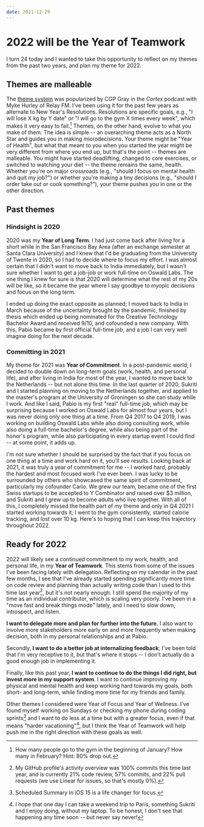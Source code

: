 ```yaml
---
date: 2021-12-29
---
```


# 2022 will be the Year of Teamwork

I turn 24 today and I wanted to take this opportunity to reflect on my themes from the past two years, and plan my theme for 2022.

## Themes are malleable

The [theme system](https://www.themesystem.com) was popularized by CGP Gray in the *Cortex* podcast with Myke Hurley of Relay FM. I've been using it for the past few years  as alternate to New Year's Resolutions. Resolutions are specific goals, e.g., "I will lose X kg by Y date" or "I will go to the gym X times every week", which makes it very easy to fail.[^gym] Themes, on the other hand, evolve to what you make of them. The idea is simple -- an overarching theme acts as a North Star and guides you in making microdecisions. Your theme might be "Year of Health", but what that meant to you when you started the year might be very different from where you end up, but that's the point -- themes are malleable. You might have started deadlifting, changed to core exercises, or switched to watching your diet -- the theme remains the same, health. Whether you're on major crossroads (e.g., "should I focus on mental health and quit my job?") or whether you're making a tiny decisions (e.g., "should I order take out or cook something?"), your theme pushes you in one or the other direction.

## Past themes

### Hindsight is 2020

2020 was my **Year of Long Term**. I had just come back after living for a short while in the San Francisco Bay Area (after an exchange semester at Santa Clara University) and I knew that I'd be graduating from the University of Twente in 2020, so I had to decide where to focus my effort. I was almost certain that I didn't want to move back to India immediately, but I wasn't sure whether I want to get a job-job or work full-time on Oswald Labs. The one thing I knew for sure is that 2020 will determine what the rest of my 20s will be like, so it became the year where I say goodbye to myopic decisions and focus on the long term.

I ended up doing the exact opposite as planned; I moved back to India in March because of the uncertainty brought by the pandemic, finished by thesis which ended up being nominated for the Creative Technology Bachelor Award and received 9/10, and cofounded a new company. With this, Pabio became by first official full-time job, and a job I can very well imagine doing for the next decade.

### Committing in 2021

My theme for 2021 was **Year of Commitment**. In a post-pandemic world, I decided to double down on long-term goals (work, health, and personal life), and after living in India for most of the year, I wanted to move back to the Netherlands -- but not alone this time. In the last quarter of 2020, Sukriti and I started planning on moving to the Netherlands together, and applied to the master's program at the University of Groningen so she can study while I work. And like I said, Pabio is my first "real" full-time job, which may be surprising because I worked on Oswald Labs for almost four years, but I was never doing only one thing at a time. From Q4 2017 to Q4 2019, I was working on building Oswald Labs while also doing consulting work, while also doing a full-time bachelor's degree, while also being part of the honor's program, while also participating in every startup event I could find -- at some point, it adds up.

I'm not sure whether I should be surprised by the fact that if you focus on one thing at a time and work hard on it, you'll see results. Looking back at 2021, it was truly a year of commitment for me -- I worked hard, probably the hardest and most focused work I've ever been. I was lucky to be surrounded by others who showcased the same spirit of commitment, particularly my cofounder Carlo. We grew our team, became one of the first Swiss startups to be accepted to Y Combinator and raised over $3 million, and Sukriti and I grew up to become adults who live together. With all of this, I completely missed the health part of my theme and only in Q4 2021 I started working towards it; I went to the gym consistently, started calorie tracking, and lost over 10 kg. Here's to hoping that I can keep this trajectory throughout 2022.

## Ready for 2022

2022 will likely see a continued commitment to my work, health, and personal life, in my **Year of Teamwork**. This stems from some of the issues I've been facing lately with delegation. Reflecting on my calendar in the past few months, I see that I've already started spending significantly more time on code review and planning than actually writing code than I used to this time last year[^contributions], but it's not nearly enough. I still spend the majority of my time as an individual contributor, which is scaling very poorly. I've been in a "move fast and break things mode" lately, and I need to slow down, introspect, and listen.

**I want to delegate more and plan for further into the future.** I also want to involve more stakeholders more early on and more frequently when making decision, both in my personal relationships and at Pabio.

Secondly, **I want to do a better job at internalizing feedback**; I've been told that I'm very receptive to it, but that's where it stops -- I don't actually do a good enough job in implementing it.

Finally, like this past year, **I want to continue to do the things I did right, but invest more in my support system**.  I want to continue improving my physical and mental health and keep working hard towards my goals, both short- and long-term, while finding more time for my friends and family.

Other themes I considered were Year of Focus and Year of Wellness. I've found myself working on Sundays or checking my phone during coding sprints[^screen-time] and I want to do less at a time but with a greater focus, even if that means "harder vacationing"[^no-laptop], but I think the Year of Teamwork will help push me in the right direction with these goals as well.

[^gym]: How many people go to the gym in the beginning of January? How many in February? Hint: 80% drop out.
[^contributions]: My GitHub profile's activity overview was 100% commits this time last year, and is currently 21% code review, 57% commits, and 22% pull requests (we use Linear for issues, so that's mostly 0%).
[^screen-time]: Scheduled Summary in iOS 15 is a life changer for focus.
[^no-laptop]: I hope that one day I can take a weekend trip to Paris, something Sukriti and I enjoy doing, without my laptop. To be honest, I don't see that happening any time soon -- but never say never!
